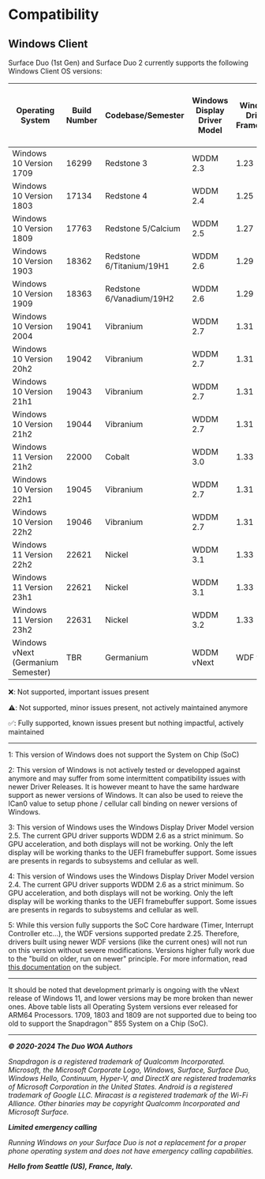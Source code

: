 # Compatibility

## Windows Client

Surface Duo (1st Gen) and Surface Duo 2 currently supports the following Windows Client OS versions:

| Operating System                   | Build Number | Codebase/Semester        | Windows Display Driver Model | Windows Driver Framework | Surface Duo (1st Gen) Supported? | Surface Duo 2 Supported? | Notes for Surface Duo (1st Gen) | Notes for Surface Duo 2 |
|------------------------------------|--------------|--------------------------|------------------------------|--------------------------|----------------------------------|--------------------------|---------------------------------|-------------------------|
| Windows 10 Version 1709            | 16299        | Redstone 3               | WDDM 2.3                     | 1.23                     | ❌                               | ❌                      | See Note (5)                    | See Note (1)            |
| Windows 10 Version 1803            | 17134        | Redstone 4               | WDDM 2.4                     | 1.25                     | ⚠️                               | ❌                      | See Note (4)                    | See Note (1)            |
| Windows 10 Version 1809            | 17763        | Redstone 5/Calcium       | WDDM 2.5                     | 1.27                     | ⚠️                               | ❌                      | See Note (3)                    | See Note (1)            |
| Windows 10 Version 1903            | 18362        | Redstone 6/Titanium/19H1 | WDDM 2.6                     | 1.29                     | ⚠️                               | ❌                      | See Note (2)                    | See Note (1)            |
| Windows 10 Version 1909            | 18363        | Redstone 6/Vanadium/19H2 | WDDM 2.6                     | 1.29                     | ⚠️                               | ❌                      | See Note (2)                    | See Note (1)            |
| Windows 10 Version 2004            | 19041        | Vibranium                | WDDM 2.7                     | 1.31                     | ✅                               | ❌                      |                                 | See Note (1)            |
| Windows 10 Version 20h2            | 19042        | Vibranium                | WDDM 2.7                     | 1.31                     | ✅                               | ❌                      |                                 | See Note (1)            |
| Windows 10 Version 21h1            | 19043        | Vibranium                | WDDM 2.7                     | 1.31                     | ✅                               | ❌                      |                                 | See Note (1)            |
| Windows 10 Version 21h2            | 19044        | Vibranium                | WDDM 2.7                     | 1.31                     | ✅                               | ❌                      |                                 | See Note (1)            |
| Windows 11 Version 21h2            | 22000        | Cobalt                   | WDDM 3.0                     | 1.33                     | ✅                               | ❌                      |                                 | See Note (1)            |
| Windows 10 Version 22h1            | 19045        | Vibranium                | WDDM 2.7                     | 1.31                     | ✅                               | ❌                      |                                 | See Note (1)            |
| Windows 10 Version 22h2            | 19046        | Vibranium                | WDDM 2.7                     | 1.31                     | ✅                               | ❌                      |                                 | See Note (1)            |
| Windows 11 Version 22h2            | 22621        | Nickel                   | WDDM 3.1                     | 1.33                     | ✅                               | ❌                      |                                 | See Note (1)            |
| Windows 11 Version 23h1            | 22621        | Nickel                   | WDDM 3.1                     | 1.33                     | ✅                               | ❌                      |                                 | See Note (1)            |
| Windows 11 Version 23h2            | 22631        | Nickel                   | WDDM 3.2                     | 1.33                     | ✅                               | ❌                      |                                 | See Note (1)            |
| Windows vNext (Germanium Semester) | TBR          | Germanium                | WDDM vNext                   | WDF vNext                | ✅                               | ✅                      |                                 |                         |

❌: Not supported, important issues present

⚠️: Not supported, minor issues present, not actively maintained anymore

✅: Fully supported, known issues present but nothing impactful, actively maintained

---

1: This version of Windows does not support the System on Chip (SoC)

2: This version of Windows is not actively tested or developped against anymore and may suffer from some intermittent compatibility issues with newer Driver Releases. It is however meant to have the same hardware support as newer versions of Windows. It can also be used to reieve the ICan0 value to setup phone / cellular call binding on newer versions of Windows.

3: This version of Windows uses the Windows Display Driver Model version 2.5. The current GPU driver supports WDDM 2.6 as a strict minimum. So GPU acceleration, and both displays will not be working. Only the left display will be working thanks to the UEFI framebuffer support. Some issues are presents in regards to subsystems and cellular as well.

4: This version of Windows uses the Windows Display Driver Model version 2.4. The current GPU driver supports WDDM 2.6 as a strict minimum. So GPU acceleration, and both displays will not be working. Only the left display will be working thanks to the UEFI framebuffer support. Some issues are presents in regards to subsystems and cellular as well.

5: While this version fully supports the SoC Core hardware (Timer, Interrupt Controller etc...), the WDF versions supported predate 2.25. Therefore, drivers built using newer WDF versions (like the current ones) will not run on this version without severe modifications. Versions higher fully work due to the "build on older, run on newer" principle. For more information, read [this documentation](https://learn.microsoft.com/en-us/windows-hardware/drivers/wdf/building-a-wdf-driver-for-multiple-versions-of-windows) on the subject.

---

It should be noted that development primarly is ongoing with the vNext release of Windows 11, and lower versions may be more broken than newer ones. Above table lists all Operating System versions ever released for ARM64 Processors. 1709, 1803 and 1809 are not supported due to being too old to support the Snapdragon™ 855 System on a Chip (SoC).

---

_**© 2020-2024 The Duo WOA Authors**_

_Snapdragon is a registered trademark of Qualcomm Incorporated. Microsoft, the Microsoft Corporate Logo, Windows, Surface, Surface Duo, Windows Hello, Continuum, Hyper-V, and DirectX are registered trademarks of Microsoft Corporation in the United States. Android is a registered trademark of Google LLC. Miracast is a registered trademark of the Wi-Fi Alliance. Other binaries may be copyright Qualcomm Incorporated and Microsoft Surface._

_**Limited emergency calling**_

_Running Windows on your Surface Duo is not a replacement for a proper phone operating system and does not have emergency calling capabilities._

_**Hello from Seattle (US), France, Italy.**_